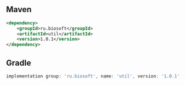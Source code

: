 ## Maven

```xml
<dependency>
    <groupId>ru.biosoft</groupId>
    <artifactId>util</artifactId>
    <version>1.0.1</version>
</dependency>
```

## Gradle

```groovy
implementation group: 'ru.biosoft', name: 'util', version: '1.0.1'
```